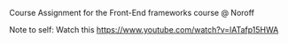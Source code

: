 Course Assignment for the Front-End frameworks course @ Noroff

Note to self: Watch this https://www.youtube.com/watch?v=lATafp15HWA
